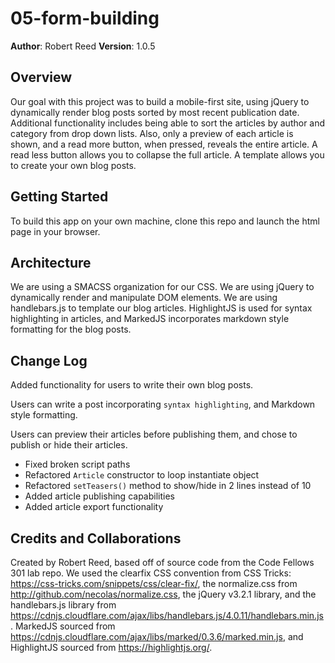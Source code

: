 # 05-form-building

**Author**: Robert Reed
**Version**: 1.0.5

## Overview
Our goal with this project was to build a mobile-first site, using jQuery to dynamically render blog posts sorted by most recent publication date. Additional functionality includes being able to sort the articles by author and category from drop down lists. Also, only a preview of each article is shown, and a read more button, when pressed, reveals the entire article. A read less button allows you to collapse the full article. A template allows you to create your own blog posts.

## Getting Started
To build this app on your own machine, clone this repo and launch the html page in your browser.

## Architecture
We are using a SMACSS organization for our CSS. We are using jQuery to dynamically render and manipulate DOM elements. We are using handlebars.js to template our blog articles. HighlightJS is used for syntax highlighting in articles, and MarkedJS incorporates markdown style formatting for the blog posts.

## Change Log
Added functionality for users to write their own blog posts.

Users can write a post incorporating `syntax highlighting`, and Markdown style formatting.

Users can preview their articles before publishing them, and chose to publish or hide their articles.

- Fixed broken script paths
- Refactored `Article` constructor to loop instantiate object
- Refactored `setTeasers()` method to show/hide in 2 lines instead of 10
- Added article publishing capabilities
- Added article export functionality

## Credits and Collaborations
Created by Robert Reed, based off of source code from the Code Fellows 301 lab repo. We used the clearfix CSS convention from CSS Tricks: https://css-tricks.com/snippets/css/clear-fix/, the normalize.css from http://github.com/necolas/normalize.css, the jQuery v3.2.1 library, and the handlebars.js library from https://cdnjs.cloudflare.com/ajax/libs/handlebars.js/4.0.11/handlebars.min.js.
MarkedJS sourced from https://cdnjs.cloudflare.com/ajax/libs/marked/0.3.6/marked.min.js, and HighlightJS sourced from https://highlightjs.org/.
